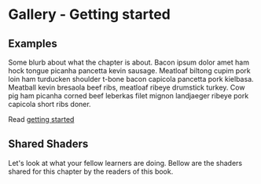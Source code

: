 # Gallery - Getting started

## Examples

Some blurb about what the chapter is about. Bacon ipsum dolor amet ham hock tongue picanha pancetta kevin sausage. Meatloaf biltong cupim pork loin ham turducken shoulder t-bone bacon capicola pancetta pork kielbasa. Meatball kevin bresaola beef ribs, meatloaf ribeye drumstick turkey. Cow pig ham picanha corned beef leberkas filet mignon landjaeger ribeye pork capicola short ribs doner.

Read [getting started](../00/)

<div id="c00-examples"></div>
<script type="text/javascript">gallery.createExampleList("c00")</script>


## Shared Shaders

Let's look at what your fellow learners are doing. Bellow are the shaders shared for this chapter by the readers of this book.  

<div id="c00-shared-examples"></div>
<script type="text/javascript">gallery.createExampleList("c00-shared")</script>
